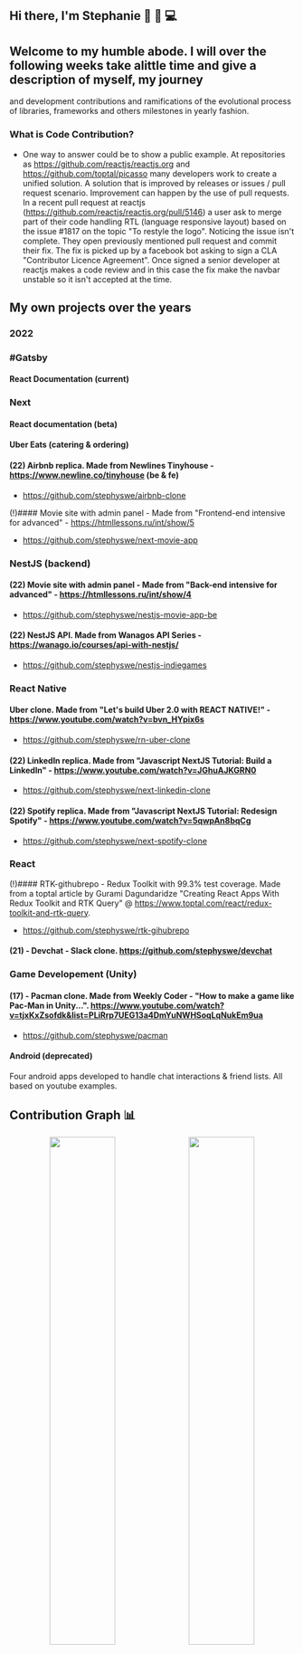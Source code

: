 ## Hi there,  I'm Stephanie 👋 👩 💻     

## Welcome to my humble abode. I will over the following weeks take alittle time and give a description of myself, my journey
and development contributions and ramifications of the evolutional process of libraries, frameworks and others milestones in yearly fashion.

### What is Code Contribution? 
- One way to answer could be to show a public example. At repositories as <https://github.com/reactjs/reactjs.org> and <https://github.com/toptal/picasso> many developers work to create a unified solution. A solution that is improved by releases or issues / pull request scenario. Improvement can happen by the use of pull requests. In a recent pull request at reactjs (https://github.com/reactjs/reactjs.org/pull/5146) a user ask to merge part of their code handling RTL (language responsive layout) based on the issue #1817 on the topic "To restyle the logo". Noticing the issue isn't complete. They open previously mentioned pull request and commit their fix. The fix is picked up by a facebook bot asking to sign a CLA "Contributor Licence Agreement". Once signed a senior developer at reactjs makes a code review and in this case the fix make the navbar unstable so it isn't accepted at the time.

## My own projects over the years

### 2022
### #Gatsby
#### React Documentation (current)

### Next 
#### React documentation (beta)
#### Uber Eats (catering & ordering)
#### (22) Airbnb replica.  Made from Newlines Tinyhouse - https://www.newline.co/tinyhouse (be & fe) 
- https://github.com/stephyswe/airbnb-clone

(!)#### Movie site with admin panel - Made from "Frontend-end intensive for advanced" - https://htmllessons.ru/int/show/5
- https://github.com/stephyswe/next-movie-app


### NestJS (backend)
#### (22) Movie site with admin panel - Made from "Back-end intensive for advanced" - https://htmllessons.ru/int/show/4
- https://github.com/stephyswe/nestjs-movie-app-be
#### (22) NestJS API. Made from Wanagos API Series - https://wanago.io/courses/api-with-nestjs/
- https://github.com/stephyswe/nestjs-indiegames


### React Native
#### Uber clone. Made from "Let's build Uber 2.0 with REACT NATIVE!" - https://www.youtube.com/watch?v=bvn_HYpix6s
- https://github.com/stephyswe/rn-uber-clone

#### (22) LinkedIn replica. Made from "Javascript NextJS Tutorial: Build a LinkedIn" -  https://www.youtube.com/watch?v=JGhuAJKGRN0
- https://github.com/stephyswe/next-linkedin-clone
#### (22) Spotify replica. Made from "Javascript NextJS Tutorial: Redesign Spotify" -  https://www.youtube.com/watch?v=5qwpAn8bqCg
- https://github.com/stephyswe/next-spotify-clone

### React
(!)#### RTK-githubrepo - Redux Toolkit with 99.3% test coverage. Made from a toptal article by Gurami Dagundaridze "Creating React Apps With Redux Toolkit and RTK Query" @ https://www.toptal.com/react/redux-toolkit-and-rtk-query. 
- https://github.com/stephyswe/rtk-gihubrepo

#### (21) - Devchat - Slack clone. https://github.com/stephyswe/devchat

### Game Developement (Unity)
#### (17) - Pacman clone. Made from Weekly Coder - "How to make a game like Pac-Man in Unity...". https://www.youtube.com/watch?v=tjxKxZsofdk&list=PLiRrp7UEG13a4DmYuNWHSoqLqNukEm9ua
- https://github.com/stephyswe/pacman

#### Android (deprecated)
Four android apps developed to handle chat interactions & friend lists. All based on youtube examples.


## Contribution Graph 📊
<p align="center">
  <img width="48%" src="https://github-readme-stats.vercel.app/api?username=stephyswe&show_icons=true&theme=tokyonight" />
  <img width="48%" src="https://github-readme-streak-stats.herokuapp.com/?user=stephyswe&theme=tokyonight" />
</p>
